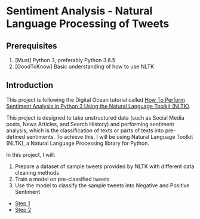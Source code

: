 # Sentiment Analysis - Natural Language Processing of Tweets
## Prerequisites
1. [Must] Python 3, preferably Python 3.6.5
2. [GoodToKnow] Basic understanding of how to use NLTK
## Introduction

This project is following the Digital Ocean tutorial called [How To Perform Sentiment Analysis in Python 3 Using the Natural Language Toolkit (NLTK)](https://www.digitalocean.com/community/tutorials/how-to-perform-sentiment-analysis-in-python-3-using-the-natural-language-toolkit-nltk).

This project is designed to take unstructured data (such as Social Media posts, News Articles, and Search History) and performing sentiment analysis, which is the classification of texts or parts of texts into pre-defined sentiments.
To achieve this, I will be using Natural Language Toolkit (NLTK), a Natural Language Processing library for Python.

In this project, I will:
1. Prepare a dataset of sample tweets provided by NLTK with different data cleaning methods
2. Train a model on pre-classified tweets
3. Use the model to classify the sample tweets into Negative and Positive Sentiment

- [Step 1](https://github.com/SamuelBridges/SentimentAnalysisTutorial/blob/master/%5B1%5Dnlp_tokenise.py)
- [Step 2](https://github.com/SamuelBridges/SentimentAnalysisTutorial/blob/master/%5B2%5Dnlp_normalise.py)